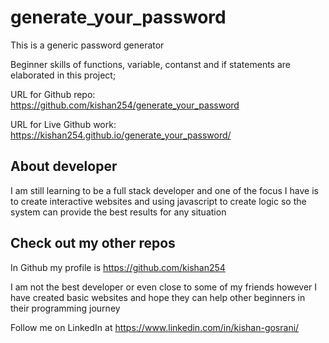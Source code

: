 # generate_your_password
This is a generic password generator 

Beginner skills of functions, variable, contanst and if statements are elaborated in this project;

URL for Github repo: https://github.com/kishan254/generate_your_password

URL for Live Github work: https://kishan254.github.io/generate_your_password/ 

## About developer

I am still learning to be a full stack developer and one of the focus I have is to create interactive websites and using javascript to create
logic so the system can provide the best results for any situation 

## Check out my other repos

In Github my profile is https://github.com/kishan254

I am not the best developer or even close to some of my friends however I have created basic websites and hope they can help other beginners in their programming journey

Follow me on LinkedIn at https://www.linkedin.com/in/kishan-gosrani/

